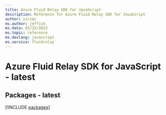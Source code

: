 ```yaml
---
title: Azure Fluid Relay SDK for JavaScript
description: Reference for Azure Fluid Relay SDK for JavaScript
author: xirzec
ms.author: jeffish
ms.data: 03/22/2023
ms.topic: reference
ms.devlang: javascript
ms.service: fluidrelay
---
```

# Azure Fluid Relay SDK for JavaScript - latest
## Packages - latest
[!INCLUDE [packages](fluid-relay-index.md)]